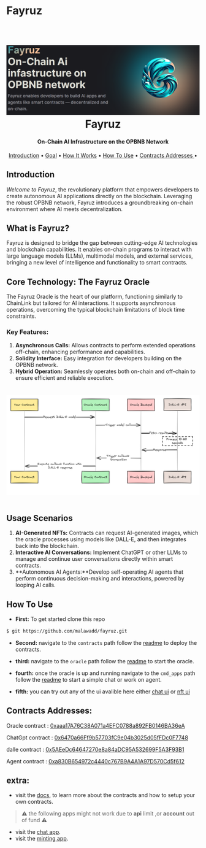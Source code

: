 # Fayruz  


  
<h1 align="center">
  <br>
  <a href=""><img src="img/fai.png" width="600"></a>
  <br>
  Fayruz  
  <br>
</h1>

<h4 align="center">On-Chain AI Infrastructure on the OPBNB Network</h4>

<p align="center">
  <a href="#Introduction">Introduction</a> •
  <a href="#goal">Goal</a> •
  <a href="#how-it-works">How It Works</a> •
  <a href="#how-to-use">How To Use</a> •
  <a href="#contracts-addresses ">Contracts Addresses </a> •
</p>



## Introduction 

*Welcome to Fayruz*, the revolutionary platform that empowers developers to create autonomous AI applications directly on the blockchain. Leveraging the robust OPBNB network, Fayruz introduces a groundbreaking on-chain environment where AI meets decentralization.


## What is Fayruz?

Fayruz is designed to bridge the gap between cutting-edge AI technologies and blockchain capabilities. It enables on-chain programs to interact with large language models (LLMs), multimodal models, and external services, bringing a new level of intelligence and functionality to smart contracts.


## Core Technology: The Fayruz Oracle

The Fayruz Oracle is the heart of our platform, functioning similarly to ChainLink but tailored for AI interactions. It supports asynchronous operations, overcoming the typical blockchain limitations of block time constraints.

### Key Features:

1. **Asynchronous Calls:** Allows contracts to perform extended operations off-chain, enhancing performance and capabilities.
2. **Solidity Interface:** Easy integration for developers building on the OPBNB network.
3. **Hybrid Operation:** Seamlessly operates both on-chain and off-chain to ensure efficient and reliable execution.



<h4 align="center">
  <br>
  <img align="center" src="img/design.png" width="600">
  <br>
  <br>
</h4>


## Usage Scenarios

1. **AI-Generated NFTs:** Contracts can request AI-generated images, which the oracle processes using models like DALL-E, and then integrates back into the blockchain.
2. **Interactive AI Conversations:** Implement ChatGPT or other LLMs to manage and continue user conversations directly within smart contracts.
3. **Autonomous AI Agents:**Develop self-operating AI agents that perform continuous decision-making and interactions, powered by looping AI calls.

## How To Use

- **First:** To get started clone this repo 

```bash 
$ git https://github.com/malawadd/fayruz.git
```
- **Second:**  navigate to the `contracts` path follow the [readme](contracts/README.md) to deploy the contracts.

- **third:** navigate to the `oracle` path follow the [readme](oracle/README.md) to start the oracle.

- **fourth:** once the oracle is up and running navigate to the `cmd_apps` path follow the [readme](cmd_apps/README.md) to start a simple chat or work on agent.

- **fifth:** you can try out any of the ui avalible here either [chat ui](ui-chat/README.md) or [nft ui](ui-mint/README.md)


##  Contracts Addresses: 
Oracle contract : [0xaaa17A76C38A071a4EFC0788a892FB0146BA36eA](https://opbnb-testnet.bscscan.com/address/0xaaa17A76C38A071a4EFC0788a892FB0146BA36eA)

ChatGpt contract : [0x6470a66Ff9b57703fC9e04b3025d05fFDc0F7748](https://opbnb-testnet.bscscan.com/address/0x6470a66Ff9b57703fC9e04b3025d05fFDc0F7748)


dalle contract : [0x5AEeDc64647270e8a84aDC95A532699F5A3F93B1](https://opbnb-testnet.bscscan.com/address/0x5AEeDc64647270e8a84aDC95A532699F5A3F93B1)

Agent contract : [0xa830B654972c4440c767B9A4A1A97D570Cd5f612](https://opbnb-testnet.bscscan.com/address/0xa830B654972c4440c767B9A4A1A97D570Cd5f612)

##  extra: 
- visit the [docs](https://docs-fayruz.vercel.app/), to learn more about the contracts and how to setup your own contracts. 

>⚠️ the following apps might not work due to **api** limit ,or  **account** out of fund ⚠️

- visit the [chat app](https://fayruz-chat.vercel.app/chat). 
- visit the [minting app](https://fayruz-nft.vercel.app/). 